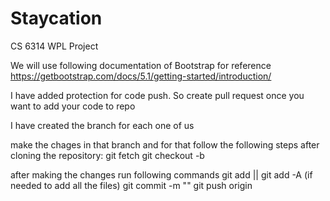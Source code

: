 # Staycation
CS 6314 WPL Project

We will use following documentation of Bootstrap for reference
https://getbootstrap.com/docs/5.1/getting-started/introduction/


I have added protection for code push. So create pull request once you want to add your code to repo

I have created the branch for each one of us 

make the chages in that branch and for that follow the following steps after cloning the repository:
git fetch
git checkout -b <Your-branch-name>


after making the changes run following commands
git add <filename-to-add>   || git add -A (if needed to add all the files)
git commit -m "<Commit Message>"
git push origin <Your-branch-name>

